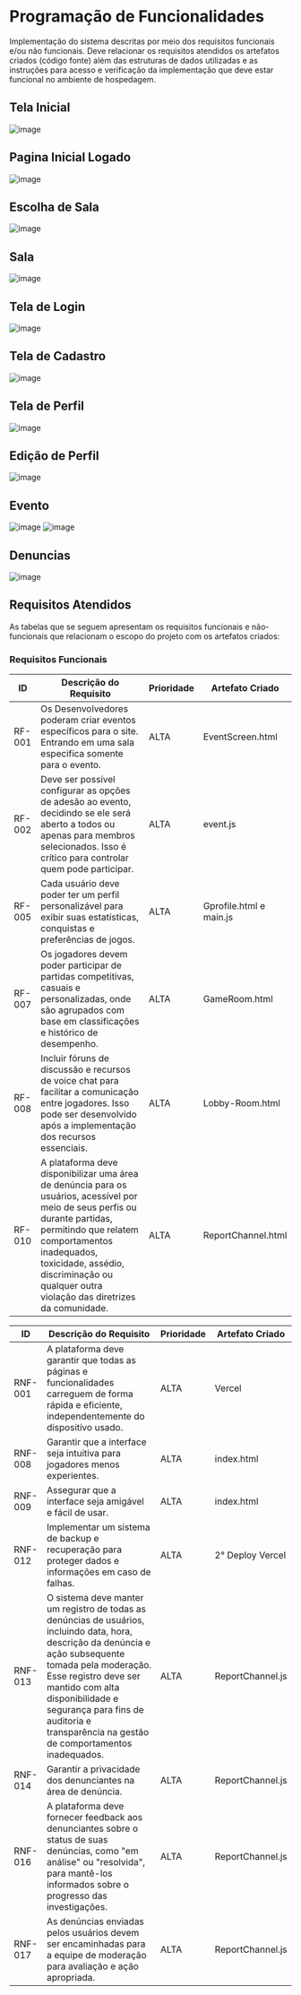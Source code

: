 # Programação de Funcionalidades

Implementação do sistema descritas por meio dos requisitos funcionais e/ou não funcionais. Deve relacionar os requisitos atendidos os artefatos criados (código fonte) além das estruturas de dados utilizadas e as instruções para acesso e verificação da implementação que deve estar funcional no ambiente de hospedagem.


## Tela Inicial
![image](https://github.com/ICEI-PUC-Minas-PCO-SI/pco-si-2023-2-p1-tiaw-t1-g3-matchtime/assets/142946762/5ec4184b-4e51-4db8-8e52-d410b1ef10af)

## Pagina Inicial Logado
![image](https://github.com/ICEI-PUC-Minas-PCO-SI/pco-si-2023-2-p1-tiaw-t1-g3-matchtime/assets/142946762/02ecebc3-4f15-4551-9ad3-a681f69f1701)

## Escolha de Sala
![image](https://github.com/ICEI-PUC-Minas-PCO-SI/pco-si-2023-2-p1-tiaw-t1-g3-matchtime/assets/142946762/8f1d01e7-ebba-4764-8b99-218cd12c5da4)

## Sala
![image](https://github.com/ICEI-PUC-Minas-PCO-SI/pco-si-2023-2-p1-tiaw-t1-g3-matchtime/assets/142946762/47f250ff-ca93-4655-b73a-477de8e998d4)

## Tela de Login
![image](https://github.com/ICEI-PUC-Minas-PCO-SI/pco-si-2023-2-p1-tiaw-t1-g3-matchtime/assets/142946762/901278b9-29cf-4640-a27a-5d2d8181f19b)

## Tela de Cadastro
![image](https://github.com/ICEI-PUC-Minas-PCO-SI/pco-si-2023-2-p1-tiaw-t1-g3-matchtime/assets/142946762/cde0c7fa-927a-4681-8b2b-ad8a06a5f3b7)

## Tela de Perfil
![image](https://github.com/ICEI-PUC-Minas-PCO-SI/pco-si-2023-2-p1-tiaw-t1-g3-matchtime/assets/142946762/d0e5b7c4-840a-4a26-9e04-a10e8baa5975)

## Edição de Perfil
![image](https://github.com/ICEI-PUC-Minas-PCO-SI/pco-si-2023-2-p1-tiaw-t1-g3-matchtime/assets/142946762/2219c778-d041-492a-ba90-15023b525424)

## Evento
![image](https://github.com/ICEI-PUC-Minas-PCO-SI/pco-si-2023-2-p1-tiaw-t1-g3-matchtime/assets/142946762/1833b4a2-b310-4df7-881a-0e9e964996e3)
![image](https://github.com/ICEI-PUC-Minas-PCO-SI/pco-si-2023-2-p1-tiaw-t1-g3-matchtime/assets/142946762/6c248c13-8195-4399-9f79-70a0acd4562c)

## Denuncias
![image](https://github.com/ICEI-PUC-Minas-PCO-SI/pco-si-2023-2-p1-tiaw-t1-g3-matchtime/assets/142946762/0d5d2f81-d7d9-455b-93cd-b412d56c3405)


## Requisitos Atendidos

As tabelas que se seguem apresentam os requisitos funcionais e não-funcionais que relacionam o escopo do projeto com os artefatos criados:

### Requisitos Funcionais

|ID    | Descrição do Requisito | Prioridade | Artefato Criado |
|------|------------------------|------------|-----------------|
|RF-001| Os Desenvolvedores poderam criar eventos específicos para o site. Entrando em uma sala especifica somente para o evento. | ALTA | EventScreen.html |
|RF-002| Deve ser possível configurar as opções de adesão ao evento, decidindo se ele será aberto a todos ou apenas para membros selecionados. Isso é crítico para controlar quem pode participar. | ALTA | event.js |
|RF-005| Cada usuário deve poder ter um perfil personalizável para exibir suas estatísticas, conquistas e preferências de jogos. | ALTA | Gprofile.html e main.js |
|RF-007| Os jogadores devem poder participar de partidas competitivas, casuais e personalizadas, onde são agrupados com base em classificações e histórico de desempenho. | ALTA | GameRoom.html |
|RF-008| Incluir fóruns de discussão e recursos de voice chat para facilitar a comunicação entre jogadores. Isso pode ser desenvolvido após a implementação dos recursos essenciais. | ALTA | Lobby-Room.html |
|RF-010| A plataforma deve disponibilizar uma área de denúncia para os usuários, acessível por meio de seus perfis ou durante partidas, permitindo que relatem comportamentos inadequados, toxicidade, assédio, discriminação ou qualquer outra violação das diretrizes da comunidade. | ALTA | ReportChannel.html |

|ID    | Descrição do Requisito | Prioridade | Artefato Criado |
|------|------------------------|------------|-----------------|
|RNF-001| A plataforma deve garantir que todas as páginas e funcionalidades carreguem de forma rápida e eficiente, independentemente do dispositivo usado. | ALTA | Vercel |
|RNF-008| Garantir que a interface seja intuitiva para jogadores menos experientes. | ALTA | index.html |
|RNF-009| Assegurar que a interface seja amigável e fácil de usar. | ALTA | index.html |
|RNF-012| Implementar um sistema de backup e recuperação para proteger dados e informações em caso de falhas. | ALTA | 2° Deploy Vercel |
|RNF-013| O sistema deve manter um registro de todas as denúncias de usuários, incluindo data, hora, descrição da denúncia e ação subsequente tomada pela moderação. Esse registro deve ser mantido com alta disponibilidade e segurança para fins de auditoria e transparência na gestão de comportamentos inadequados. | ALTA | ReportChannel.js |
|RNF-014| Garantir a privacidade dos denunciantes na área de denúncia. | ALTA | ReportChannel.js |
|RNF-016| A plataforma deve fornecer feedback aos denunciantes sobre o status de suas denúncias, como "em análise" ou "resolvida", para mantê-los informados sobre o progresso das investigações. | ALTA | ReportChannel.js |
|RNF-017| As denúncias enviadas pelos usuários devem ser encaminhadas para a equipe de moderação para avaliação e ação apropriada. | ALTA | ReportChannel.js |
